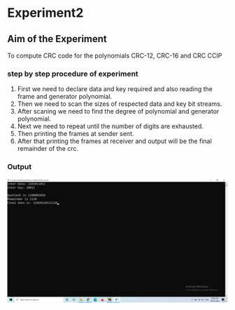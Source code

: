 # Experiment2

## Aim of the Experiment
To compute CRC code for the polynomials CRC-12, CRC-16 and CRC CCIP

### step by step procedure of experiment
1. First we need to declare data and key required and also reading the frame and generator polynomial.
2. Then we need to scan the sizes of respected data and key bit streams.
3. After scaning we need to find the degree of polynomial and generator polynomial.
4. Next we need to repeat until the number of digits are exhausted.
5. Then printing the frames at sender sent.
6. After that printing the frames at receiver and output will be the final remainder of the crc.

### Output

![output](crc.png)
